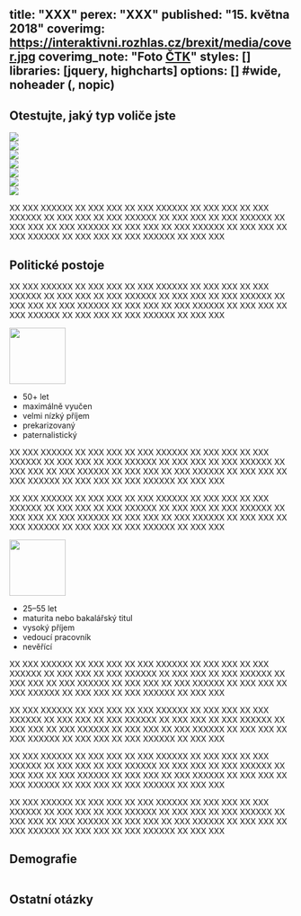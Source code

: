 title: "XXX"
perex: "XXX"
published: "15. května 2018"
coverimg: https://interaktivni.rozhlas.cz/brexit/media/cover.jpg
coverimg_note: "Foto <a href='#'>ČTK</a>"
styles: []
libraries: [jquery, highcharts]
options: [] #wide, noheader (, nopic)
---

<div class="test-big">

<h2>Otestujte, jaký typ voliče jste</h2>

<div class="skupina">

<div class="fotka"><img src="https://dev.datarozhlas.cz/profil-volice/images/nevolic.png"></div>
<div class="fotka"><img src="https://dev.datarozhlas.cz/profil-volice/images/materialista.png"></div>
<div class="fotka"><img src="https://dev.datarozhlas.cz/profil-volice/images/liberal.png"></div>
<div class="fotka"><img src="https://dev.datarozhlas.cz/profil-volice/images/tekavy.png"></div>
<div class="fotka"><img src="https://dev.datarozhlas.cz/profil-volice/images/obranar.png"></div>
<div class="fotka"><img src="https://dev.datarozhlas.cz/profil-volice/images/pasivni.png"></div>
<div class="fotka"><img src="https://dev.datarozhlas.cz/profil-volice/images/krestan.png"></div>

</div>

<div class="test"></div>

</div>

XX XXX XXXXXX XX XXX XXX XX XXX XXXXXX XX XXX XXX XX XXX XXXXXX XX XXX XXX
XX XXX XXXXXX XX XXX XXX XX XXX XXXXXX XX XXX XXX XX XXX XXXXXX XX XXX XXX
XX XXX XXXXXX XX XXX XXX XX XXX XXXXXX XX XXX XXX XX XXX XXXXXX XX XXX XXX

## Politické postoje

<div id="koho-voli" style="max-width: 100%"></div>

<div id="volebni-ucast" style="max-width: 100%"></div>

XX XXX XXXXXX XX XXX XXX XX XXX XXXXXX XX XXX XXX XX XXX XXXXXX XX XXX XXX
XX XXX XXXXXX XX XXX XXX XX XXX XXXXXX XX XXX XXX XX XXX XXXXXX XX XXX XXX
XX XXX XXXXXX XX XXX XXX XX XXX XXXXXX XX XXX XXX XX XXX XXXXXX XX XXX XXX

<left><div class="profil">

<div class="profil-fotka"><img src="https://dev.datarozhlas.cz/profil-volice/images/nevolic.png" style="width: 100px"></div>

<div class="profil-list"><ul><li>50+ let</li><li>maximálně vyučen</li><li>velmi nízký příjem</li><li>prekarizovaný</li><li>paternalistický</li></ul></div>

</div></left>

XX XXX XXXXXX XX XXX XXX XX XXX XXXXXX XX XXX XXX XX XXX XXXXXX XX XXX XXX
XX XXX XXXXXX XX XXX XXX XX XXX XXXXXX XX XXX XXX XX XXX XXXXXX XX XXX XXX
XX XXX XXXXXX XX XXX XXX XX XXX XXXXXX XX XXX XXX XX XXX XXXXXX XX XXX XXX

XX XXX XXXXXX XX XXX XXX XX XXX XXXXXX XX XXX XXX XX XXX XXXXXX XX XXX XXX
XX XXX XXXXXX XX XXX XXX XX XXX XXXXXX XX XXX XXX XX XXX XXXXXX XX XXX XXX
XX XXX XXXXXX XX XXX XXX XX XXX XXXXXX XX XXX XXX XX XXX XXXXXX XX XXX XXX

<right><div class="profil">

<div class="profil-fotka"><img src="https://dev.datarozhlas.cz/profil-volice/images/materialista.png" style="width: 100px"></div>

<div class="profil-list"><ul><li>25–55 let</li><li>maturita nebo bakalářský titul</li><li>vysoký příjem</li><li>vedoucí pracovník</li><li>nevěřící</li></ul></div>

</div></right>

XX XXX XXXXXX XX XXX XXX XX XXX XXXXXX XX XXX XXX XX XXX XXXXXX XX XXX XXX
XX XXX XXXXXX XX XXX XXX XX XXX XXXXXX XX XXX XXX XX XXX XXXXXX XX XXX XXX
XX XXX XXXXXX XX XXX XXX XX XXX XXXXXX XX XXX XXX XX XXX XXXXXX XX XXX XXX

XX XXX XXXXXX XX XXX XXX XX XXX XXXXXX XX XXX XXX XX XXX XXXXXX XX XXX XXX
XX XXX XXXXXX XX XXX XXX XX XXX XXXXXX XX XXX XXX XX XXX XXXXXX XX XXX XXX
XX XXX XXXXXX XX XXX XXX XX XXX XXXXXX XX XXX XXX XX XXX XXXXXX XX XXX XXX

XX XXX XXXXXX XX XXX XXX XX XXX XXXXXX XX XXX XXX XX XXX XXXXXX XX XXX XXX
XX XXX XXXXXX XX XXX XXX XX XXX XXXXXX XX XXX XXX XX XXX XXXXXX XX XXX XXX
XX XXX XXXXXX XX XXX XXX XX XXX XXXXXX XX XXX XXX XX XXX XXXXXX XX XXX XXX

XX XXX XXXXXX XX XXX XXX XX XXX XXXXXX XX XXX XXX XX XXX XXXXXX XX XXX XXX
XX XXX XXXXXX XX XXX XXX XX XXX XXXXXX XX XXX XXX XX XXX XXXXXX XX XXX XXX
XX XXX XXXXXX XX XXX XXX XX XXX XXXXXX XX XXX XXX XX XXX XXXXXX XX XXX XXX

## Demografie

<div style="max-width: 100%; overflow: hidden; display: block;">
    <div class="chart small-legend" id="demo-pohlavi"></div>
</div>

<div style="max-width: 100%; overflow: hidden; display: block;">
    <div class="chart small" id="demo-vek"></div>
    <div class="chart small" id="demo-vzdelani"></div>
</div>

<div style="max-width: 100%; overflow: hidden; display: block;">
    <div class="chart small" id="demo-prijem"></div>
    <div class="chart small" id="demo-pozice"></div>
</div>

## Ostatní otázky

